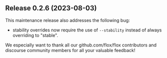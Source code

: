 ## Release 0.2.6 (2023-08-03)

This maintenance release also addresses the following bug:
- stability overrides now require the use of `--stability` instead of always overriding to "stable".

We especially want to thank all our github.com/flox/flox contributors and discourse community members for all your valuable feedback!
